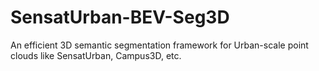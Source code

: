 # SensatUrban-BEV-Seg3D
An efficient 3D semantic segmentation framework for Urban-scale point clouds like SensatUrban, Campus3D, etc.
